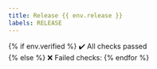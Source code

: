```yaml
---
title: Release {{ env.release }}
labels: RELEASE
---
```

{% if env.verified %}
:heavy_check_mark: All checks passed  
{% else %}
:x: Failed checks:
{% endfor %}